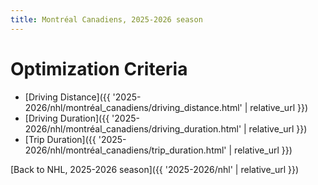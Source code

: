 ```yaml
---
title: Montréal Canadiens, 2025-2026 season
---
```


# Optimization Criteria
- [Driving Distance]({{ '2025-2026/nhl/montréal_canadiens/driving_distance.html' | relative_url }})
- [Driving Duration]({{ '2025-2026/nhl/montréal_canadiens/driving_duration.html' | relative_url }})
- [Trip Duration]({{ '2025-2026/nhl/montréal_canadiens/trip_duration.html' | relative_url }})

[Back to NHL, 2025-2026 season]({{ '2025-2026/nhl' | relative_url }})
